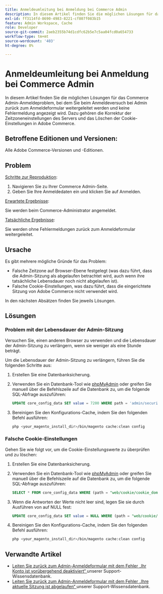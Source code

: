 ```yaml
---
title: Anmeldeumleitung bei Anmeldung bei Commerce Admin
description: In diesem Artikel finden Sie die möglichen Lösungen für das Commerce Admin-Anmeldeproblem, bei dem Sie beim Anmeldeversuch bei Admin zurück zum Anmeldeformular weitergeleitet werden und keine Fehlermeldung angezeigt wird. Dazu gehören die Korrektur der Zeitzoneneinstellungen des Servers und das Löschen der Cookie-Einstellungen in Adobe Commerce.
exl-id: ff3114fd-8690-4983-8221-cf807f083b15
feature: Admin Workspace, Cache
role: Developer
source-git-commit: 2aeb2355b74d1cdfc62b5e7c5aa04fcd0a654733
workflow-type: tm+mt
source-wordcount: '403'
ht-degree: 0%

---
```


# Anmeldeumleitung bei Anmeldung bei Commerce Admin

In diesem Artikel finden Sie die möglichen Lösungen für das Commerce Admin-Anmeldeproblem, bei dem Sie beim Anmeldeversuch bei Admin zurück zum Anmeldeformular weitergeleitet werden und keine Fehlermeldung angezeigt wird. Dazu gehören die Korrektur der Zeitzoneneinstellungen des Servers und das Löschen der Cookie-Einstellungen in Adobe Commerce.

## Betroffene Editionen und Versionen:

Alle Adobe Commerce-Versionen und -Editionen.

## Problem

<u>Schritte zur Reproduktion</u>:

1. Navigieren Sie zu Ihrer Commerce Admin-Seite.
1. Geben Sie Ihre Anmeldedaten ein und klicken Sie auf Anmelden.

<u>Erwartete Ergebnisse</u>:

Sie werden beim Commerce-Administrator angemeldet.

<u>Tatsächliche Ergebnisse</u>:

Sie werden ohne Fehlermeldungen zurück zum Anmeldeformular weitergeleitet.

## Ursache

Es gibt mehrere mögliche Gründe für das Problem:

* Falsche Zeitzone auf Browser-Ebene festgelegt (was dazu führt, dass die Admin-Sitzung als abgelaufen betrachtet wird, auch wenn ihre tatsächliche Lebensdauer noch nicht abgelaufen ist).
* Falsche Cookie-Einstellungen, was dazu führt, dass die eingerichtete Sitzung von Adobe Commerce nicht verwendet wird.

In den nächsten Absätzen finden Sie jeweils Lösungen.

## Lösungen

### Problem mit der Lebensdauer der Admin-Sitzung

Versuchen Sie, einen anderen Browser zu verwenden und die Lebensdauer der Admin-Sitzung zu verlängern, wenn sie weniger als eine Stunde beträgt.

Um die Lebensdauer der Admin-Sitzung zu verlängern, führen Sie die folgenden Schritte aus:

1. Erstellen Sie eine Datenbanksicherung.
1. Verwenden Sie ein Datenbank-Tool wie [phpMyAdmin](https://experienceleague.adobe.com/en/docs/commerce-operations/installation-guide/prerequisites/optional-software#phpmyadmin) oder greifen Sie manuell über die Befehlszeile auf die Datenbank zu, um die folgende SQL-Abfrage auszuführen:

   ```sql
   UPDATE core_config_data SET value = 7200 WHERE path = 'admin/security/session_lifetime';
   ```

1. Bereinigen Sie den Konfigurations-Cache, indem Sie den folgenden Befehl ausführen:

   ```bash
   php <your_magento_install_dir>/bin/magento cache:clean config
   ```

### Falsche Cookie-Einstellungen

Gehen Sie wie folgt vor, um die Cookie-Einstellungswerte zu überprüfen und zu löschen:

1. Erstellen Sie eine Datenbanksicherung.
1. Verwenden Sie ein Datenbank-Tool wie [phpMyAdmin](https://experienceleague.adobe.com/en/docs/commerce-operations/installation-guide/prerequisites/optional-software#phpmyadmin) oder greifen Sie manuell über die Befehlszeile auf die Datenbank zu, um die folgende SQL-Abfrage auszuführen:

   ```sql
   SELECT * FROM core_config_data WHERE (path = "web/cookie/cookie_domain" OR path = "web/cookie/cookie_path");
   ```

1. Wenn die Antworten der Werte nicht leer sind, legen Sie sie durch Ausführen von auf NULL fest:

   ```sql
   UPDATE core_config_data SET value = NULL WHERE (path = "web/cookie/cookie_domain" OR path = "web/cookie/cookie_path");
   ```

1. Bereinigen Sie den Konfigurations-Cache, indem Sie den folgenden Befehl ausführen:

   ```bash
   php <your_magento_install_dir>/bin/magento cache:clean config
   ```

## Verwandte Artikel

* [Leiten Sie zurück zum Admin-Anmeldeformular mit dem Fehler „Ihr Konto ist vorübergehend deaktiviert“ ](/help/troubleshooting/miscellaneous/redirect-back-to-the-admin-login-form-with-your-account-is-temporarily-disabled-error.md) unserer Support-Wissensdatenbank.
* [Leiten Sie zurück zum Admin-Anmeldeformular mit dem Fehler „Ihre aktuelle Sitzung ist abgelaufen“ ](/help/troubleshooting/miscellaneous/redirect-back-to-the-admin-login-form-with-your-current-session-has-been-expired-error.md) unserer Support-Wissensdatenbank.
